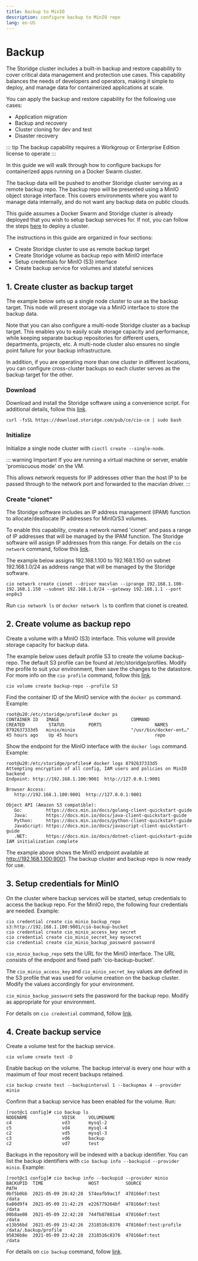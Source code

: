 ```yaml
---
title: Backup to MinIO
description: configure backup to MinIO repo
lang: en-US
---
```


# Backup

The Storidge cluster includes a built-in backup and restore capability to cover critical data management and protection use cases. This capability balances the needs of developers and operators, making it simple to deploy, and manage data for containerized applications at scale.

You can apply the backup and restore capability for the following use cases:

- Application migration
- Backup and recovery
- Cluster cloning for dev and test
- Disaster recovery

::: tip
The backup capability requires a Workgroup or Enterprise Edition license to operate
:::

In this guide we will walk through how to configure backups for containerized apps running on a Docker Swarm cluster. 

The backup data will be pushed to another Storidge cluster serving as a remote backup repo. The backup repo will be presented using a MinIO object storage interface. This covers environments where you want to manage data internally, and do not want any backup data on public clouds. 

This guide assumes a Docker Swarm and Storidge cluster is already deployed that you wish to setup backup services for. If not, you can follow the steps [here](https://docs.storidge.com/docker_volumes/install.html) to deploy a cluster.

The instructions in this guide are organized in four sections:
- Create Storidge cluster to use as remote backup target
- Create Storidge volume as backup repo with MinIO interface
- Setup credentials for MinIO (S3) interface
- Create backup service for volumes and stateful services 

## 1. Create cluster as backup target

The example below sets up a single node cluster to use as the backup target. This node will present storage via a MinIO interface to store the backup data. 

Note that you can also configure a multi-node Storidge cluster as a backup target. This enables you to easily scale storage capacity and performance, while keeping separate backup repositories for different users, departments, projects, etc. A multi-node cluster also ensures no single point failure for your backup infrastructure. 

In addition, if you are operating more than one cluster in different locations, you can configure cross-cluster backups so each cluster serves as the backup target for the other. 

### Download

Download and install the Storidge software using a convenience script. For additional details, follow this [link](https://docs.storidge.com/docker_volumes/install.html).

```
curl -fsSL https://download.storidge.com/pub/ce/cio-ce | sudo bash
```
### Initialize

Initialize a single node cluster with `cioctl create --single-node`. 

::: warning Important
If you are running a virtual machine or server, enable 'promiscuous mode' on the VM.

This allows network requests for IP addresses other than the host IP to be passed through to the network port and forwarded to the macvlan driver.
:::

### Create "cionet"

The Storidge software includes an IP address management (IPAM) function to allocate/deallocate IP addresses for MinIO/S3 volumes. 

To enable this capability, create a network named 'cionet' and pass a range of IP addresses that will be managed by the IPAM function. The Storidge software will assign IP addresses from this range. For details on the `cio network` command, follow this [link](https://docs.storidge.com/cio_cli/network.html#cio-network-create).

The example below assigns 192.168.1.100 to 192.168.1.150 on subnet 192.168.1.0/24 as address range that will be managed by the Storidge software. 
```
cio network create cionet --driver macvlan --iprange 192.168.1.100-192.168.1.150 --subnet 192.168.1.0/24 --gateway 192.168.1.1 --port enp0s3
```

Run `cio network ls` or `docker network ls` to confirm that cionet is created. 

## 2. Create volume as backup repo

Create a volume with a MinIO (S3) interface. This volume will provide storage capacity for backup data. 

The example below uses default profile S3 to create the volume backup-repo. The default S3 profile can be found at /etc/storidge/profiles. Modify the profile to suit your environment, then save the changes to the datastore. For more info on the `cio profile` command, follow this [link](https://docs.storidge.com/cio_cli/profile.html#cio-profile-create).

```
cio volume create backup-repo --profile S3
```

Find the container ID of the MinIO service with the `docker ps` command. Example: 
```
root@u20:/etc/storidge/profiles# docker ps
CONTAINER ID   IMAGE                           COMMAND                  CREATED         STATUS         PORTS                    NAMES
8792637333d5   minio/minio                     "/usr/bin/docker-ent…"   45 hours ago    Up 45 hours                             repo
```

Show the endpoint for the MinIO interface with the `docker logs` command. Example: 
```
root@u20:/etc/storidge/profiles# docker logs 8792637333d5
Attempting encryption of all config, IAM users and policies on MinIO backend
Endpoint: http://192.168.1.100:9001  http://127.0.0.1:9001

Browser Access:
   http://192.168.1.100:9001  http://127.0.0.1:9001

Object API (Amazon S3 compatible):
   Go:         https://docs.min.io/docs/golang-client-quickstart-guide
   Java:       https://docs.min.io/docs/java-client-quickstart-guide
   Python:     https://docs.min.io/docs/python-client-quickstart-guide
   JavaScript: https://docs.min.io/docs/javascript-client-quickstart-guide
   .NET:       https://docs.min.io/docs/dotnet-client-quickstart-guide
IAM initialization complete
```

The example above shows the MinIO endpoint available at http://192.168.1.100:9001. The backup cluster and backup repo is now ready for use. 

## 3. Setup credentials for MinIO

On the cluster where backup services will be started, setup credentials to access the backup repo. For the MinIO repo, the following four credentials are needed. Example: 
```
cio credential create cio_minio_backup_repo s3:http://192.168.1.100:9001/cio-backup-bucket
cio credential create cio_minio_access_key secret
cio credential create cio_minio_secret_key mysecret
cio credential create cio_minio_backup_password password
```

`cio_minio_backup_repo` sets the URL for the MinIO interface. The URL consists of the endpoint and fixed path 'cio-backup-bucket'.

The `cio_minio_access_key` and `cio_minio_secret_key` values are defined in the S3 profile that was used for volume creation on the backup cluster. Modify the values accordingly for your environment. 

`cio_minio_backup_password` sets the password for the backup repo. Modify as appropriate for your environment. 

For details on `cio credential` command, follow [link](https://docs.storidge.com/cio_cli/credential.html).

## 4. Create backup service  

Create a volume test for the backup service. 
```
cio volume create test -D
```

Enable backup on the volume. The backup interval is every one hour with a maximum of four most recent backups retained. 
```
cio backup create test --backupinterval 1 --backupmax 4 --provider minio
```

Confirm that a backup service has been enabled for the volume. Run:
```
[root@c1 config]# cio backup ls
NODENAME             VDISK     VOLUMENAME
c4                   vd3       mysql-2
c5                   vd4       mysql-4
c2                   vd5       mysql-3
c3                   vd6       backup
c2                   vd7       test
```

Backups in the repository will be indexed with a backup identifier. You can list the backup identifiers with `cio backup info --backupid --provider minio`. Example: 
```
[root@c1 config]# cio backup info --backupid --provider minio
BACKUPID  TIME                 HOST          SOURCE                             PATH
0bf5b0bb  2021-05-09 20:42:28  574eafb9ac1f  478166ef:test            /data
6a80d9f4  2021-05-09 21:42:29  e226779264bf  478166ef:test            /data
00b8ae08  2021-05-09 22:42:28  744fb87801a4  478166ef:test            /data
e13b56bd  2021-05-09 23:42:26  2318516c8376  478166ef:test:profile    /data/.backup/profile
95836b8e  2021-05-09 23:42:28  2318516c8376  478166ef:test            /data
```

For details on `cio backup` command, follow [link](https://docs.storidge.com/cio_cli/backup.html).
